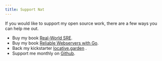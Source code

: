 ```yaml
---
title: Support Nat
---
```


If you would like to support my open source work, there are a few ways
you can help me out.

- Buy my book [Real-World SRE](https://realworldsre.com/).
- Buy my book [Reliable Webservers with
  Go](https://www.newline.co/courses/reliable-webservers-with-go/).
- Back my kickstarter [locative.garden](http://kck.st/3Ft2AHf) .
- Support me monthly on [Github](https://github.com/sponsors/icco).
